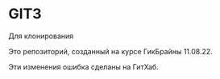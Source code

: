 # GIT3
Для клонирования

Это репозиторий, созданный на курсе ГикБрайны 11.08.22.

Эти изменения ошибка  сделаны на ГитХаб.
